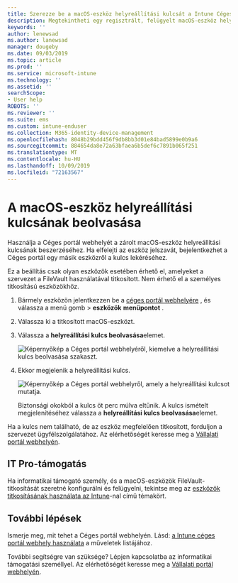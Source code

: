 ```yaml
---
title: Szerezze be a macOS-eszköz helyreállítási kulcsát a Intune Céges portál webhelyről
description: Megtekintheti egy regisztrált, felügyelt macOS-eszköz helyreállítási kulcsát.
keywords: ''
author: lenewsad
ms.author: lanewsad
manager: dougeby
ms.date: 09/03/2019
ms.topic: article
ms.prod: ''
ms.service: microsoft-intune
ms.technology: ''
ms.assetid: ''
searchScope:
- User help
ROBOTS: ''
ms.reviewer: ''
ms.suite: ems
ms.custom: intune-enduser
ms.collection: M365-identity-device-management
ms.openlocfilehash: 8048b29bdd456f9db8bb3d01e84bad5899e0b9a6
ms.sourcegitcommit: 884654da8e72a63bfaea6b5def6c7891b065f251
ms.translationtype: MT
ms.contentlocale: hu-HU
ms.lasthandoff: 10/09/2019
ms.locfileid: "72163567"
---
```

# <a name="get-a-recovery-key-for-a-macos-device"></a>A macOS-eszköz helyreállítási kulcsának beolvasása

Használja a Céges portál webhelyét a zárolt macOS-eszköz helyreállítási kulcsának beszerzéséhez. Ha elfelejti az eszköz jelszavát, bejelentkezhet a Céges portál egy másik eszközről a kulcs lekéréséhez.  

Ez a beállítás csak olyan eszközök esetében érhető el, amelyeket a szervezet a FileVault használatával titkosított. Nem érhető el a személyes titkosítású eszközökhöz.

1. Bármely eszközön jelentkezzen be a [céges portál webhelyére](https://portal.manage.microsoft.com) , és válassza a menü gomb > **eszközök** **menüpontot** .  
2. Válassza ki a titkosított macOS-eszközt.  
3. Válassza a **helyreállítási kulcs beolvasása**elemet.  

    ![Képernyőkép a Céges portál webhelyéről, kiemelve a helyreállítási kulcs beolvasása szakaszt.](./media/1907-recovery2-cpweb-intune.PNG)  

4. Ekkor megjelenik a helyreállítási kulcs.

    ![Képernyőkép a Céges portál webhelyről, amely a helyreállítási kulcsot mutatja.](./media/1907-recovery-cpweb-intune.PNG)  

    Biztonsági okokból a kulcs öt perc múlva eltűnik. A kulcs ismételt megjelenítéséhez válassza a **helyreállítási kulcs beolvasása**elemet.

Ha a kulcs nem található, de az eszköz megfelelően titkosított, forduljon a szervezet ügyfélszolgálatához. Az elérhetőségét keresse meg a [Vállalati portál webhelyén](https://go.microsoft.com/fwlink/?linkid=2010980).  

## <a name="it-pro-support"></a>IT Pro-támogatás

Ha informatikai támogató személy, és a macOS-eszközök FileVault-titkosítását szeretné konfigurálni és felügyelni, tekintse meg az [eszközök titkosításának használata az Intune](/intune/protect/encrypt-devices)-nal című témakört.

## <a name="next-steps"></a>További lépések

Ismerje meg, mit tehet a Céges portál webhelyén. Lásd: [a Intune céges portál webhely használata](using-the-intune-company-portal-website.md) a műveletek listájához.  

További segítségre van szüksége? Lépjen kapcsolatba az informatikai támogatási személlyel. Az elérhetőségét keresse meg a [Vállalati portál webhelyén](https://go.microsoft.com/fwlink/?linkid=2010980).  
